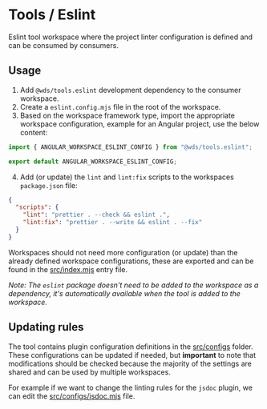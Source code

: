 # Tools / Eslint

Eslint tool workspace where the project linter configuration is defined and can be consumed by consumers.

## Usage

1. Add `@wds/tools.eslint` development dependency to the consumer workspace.
2. Create a `eslint.config.mjs` file in the root of the workspace.
3. Based on the workspace framework type, import the appropriate workspace configuration, example for an Angular project, use the below content:

```js
import { ANGULAR_WORKSPACE_ESLINT_CONFIG } from "@wds/tools.eslint";

export default ANGULAR_WORKSPACE_ESLINT_CONFIG;
```

4. Add (or update) the `lint` and `lint:fix` scripts to the workspaces `package.json` file:

```json
{
  "scripts": {
    "lint": "prettier . --check && eslint .",
    "lint:fix": "prettier . --write && eslint . --fix"
  }
}
```

Workspaces should not need more configuration (or update) than the already defined workspace configurations, these are exported and can be found in the [src/index.mjs](./src/index.mjs) entry file.

_Note: The `eslint` package doesn't need to be added to the workspace as a dependency, it's automatically available when the tool is added to the workspace._

## Updating rules

The tool contains plugin configuration definitions in the [src/configs](./src/configs) folder. These configurations can be updated if needed, but **important** to note that modifications should be checked because the majority of the settings are shared and can be used by multiple workspaces.

For example if we want to change the linting rules for the `jsdoc` plugin, we can edit the [src/configs/jsdoc.mjs](./src/configs/jsdoc.mjs) file.
